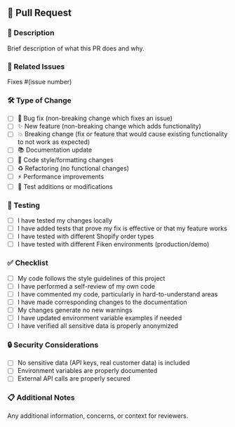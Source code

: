 ## 📝 Pull Request

### 🎯 Description
Brief description of what this PR does and why.

### 🔗 Related Issues
Fixes #(issue number)

### 🛠️ Type of Change
- [ ] 🐛 Bug fix (non-breaking change which fixes an issue)
- [ ] ✨ New feature (non-breaking change which adds functionality)
- [ ] 💥 Breaking change (fix or feature that would cause existing functionality to not work as expected)
- [ ] 📚 Documentation update
- [ ] 🎨 Code style/formatting changes
- [ ] ♻️ Refactoring (no functional changes)
- [ ] ⚡ Performance improvements
- [ ] 🧪 Test additions or modifications

### 🧪 Testing
- [ ] I have tested my changes locally
- [ ] I have added tests that prove my fix is effective or that my feature works
- [ ] I have tested with different Shopify order types
- [ ] I have tested with different Fiken environments (production/demo)

### ✅ Checklist
- [ ] My code follows the style guidelines of this project
- [ ] I have performed a self-review of my own code
- [ ] I have commented my code, particularly in hard-to-understand areas
- [ ] I have made corresponding changes to the documentation
- [ ] My changes generate no new warnings
- [ ] I have updated environment variable examples if needed
- [ ] I have verified all sensitive data is properly anonymized

### 🔒 Security Considerations
- [ ] No sensitive data (API keys, real customer data) is included
- [ ] Environment variables are properly documented
- [ ] External API calls are properly secured

### 📋 Additional Notes
Any additional information, concerns, or context for reviewers.